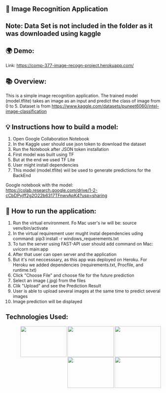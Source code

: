
## 🚀 Image Recognition Application
## Note: Data Set is not included in the folder as it was downloaded using kaggle
## 🌍 Demo:

Link: https://comp-377-image-recogn-project.herokuapp.com/

## 📚 Overview:

This is a simple image recognition application. The trained model (model.tflite) takes an image as an input and predict the class of image from 0 to 5.
Dataset is from https://www.kaggle.com/datasets/puneet6060/intel-image-classification

## 💡 Instructions how to build a model:
1. Open Google Collaboration Notebook
2. In the Kaggle user should use json token to download the dataset
3. Run the Notebook after JSON token installation
4. First model was built using TF
5. But at the end we used TF Lite 
6. User might install dependencies
7. This model (model.tflite) wiil be used to generate predictions for the BackEnd

Google notebook with the model: https://colab.research.google.com/drive/1-2-cCbDPyjff2g2O22b6317TFnwvApK4?usp=sharing

## 📕 How to run the application:
1. Run the virtual environment. Fo Mac user's iw will be:  source venv/bin/activate
2. In the virtual requirement user mught instal dependencies uding command: pip3 install -r windows_requerements.txt
3. To tun the server using FAST-API user should add command on Mac: uvicorn main:app
4. After that user can open server and the application
5. But it's not neccesssary, as this app was deployed on Heroku. For Heroku we added dependencies (requirements.txt, Procfile, and runtime.txt)
6. Click "Choose File" and choose file for the future prediction
7. Select an image (.jpg) from the files
8. Clik "Upload" and see the Prediction Result
9. User is able to upload several images at the same time to predict several images
10. Image prediction will be displayed

## Technologies Used:
<img src="https://user-images.githubusercontent.com/97703238/178814355-928d855b-2bb8-46e7-a155-05fc63dd0a44.svg" align="right" width="150" height="100">
<img src="https://user-images.githubusercontent.com/97703238/178814383-62bafcf8-6e43-4123-bc39-1b6037ba0cf3.png" align="right" width="150" height="100">
<img src="https://user-images.githubusercontent.com/97703238/178814404-ce49ca3d-020b-4ac1-bed8-e809a97bdec0.png" align="right" width="150" height="100">
<img src= "https://user-images.githubusercontent.com/97703238/178814458-3fdc22af-766f-4e8a-a070-20983f44aad8.png" align="right" width="150" height="100">
<img src= "https://user-images.githubusercontent.com/97703238/178814585-c8acb4df-bc30-40f8-ab1a-a90e9bf4e937.png" align="right" width="150" height="100">





